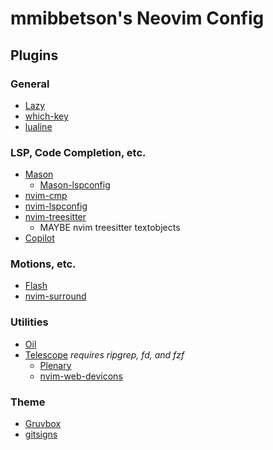 mmibbetson's Neovim Config
==========================

## Plugins

### General

- [Lazy](https://github.com/folke/lazy.nvim)
- [which-key](https://github.com/folke/which-key.nvim)
- [lualine](https://github.com/nvim-lualine/lualine.nvim)

### LSP, Code Completion, etc.

- [Mason](https://github.com/williamboman/mason.nvim)
  - [Mason-lspconfig](https://github.com/williamboman/mason-lspconfig.nvim)
- [nvim-cmp](https://github.com/hrsh7th/nvim-cmp)
- [nvim-lspconfig](https://github.com/neovim/nvim-lspconfig)
- [nvim-treesitter](https://github.com/nvim-treesitter/nvim-treesitter)
  - MAYBE nvim treesitter textobjects
- [Copilot](https://github.com/github/copilot.vim)

### Motions, etc.

- [Flash](https://github.com/folke/flash.nvim)
- [nvim-surround](https://github.com/kylechui/nvim-surround?tab=readme-ov-file)

### Utilities

 - [Oil](https://github.com/stevearc/oil.nvim)
 - [Telescope](https://github.com/nvim-telescope/telescope.nvim) *requires ripgrep, fd, and fzf*
   - [Plenary](https://github.com/nvim-lua/plenary.nvim)
   - [nvim-web-devicons](https://github.com/nvim-tree/nvim-web-devicons)

### Theme

- [Gruvbox]()
- [gitsigns](https://github.com/lewis6991/gitsigns.nvim)

